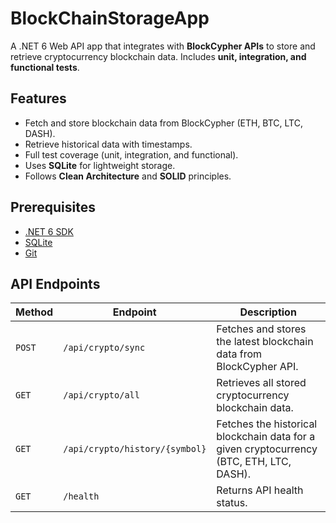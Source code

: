 # BlockChainStorageApp

A .NET 6 Web API app that integrates with **BlockCypher APIs** to store and retrieve cryptocurrency blockchain data. Includes **unit, integration, and functional tests**.

## Features
- Fetch and store blockchain data from BlockCypher (ETH, BTC, LTC, DASH).
- Retrieve historical data with timestamps.
- Full test coverage (unit, integration, and functional).
- Uses **SQLite** for lightweight storage.
- Follows **Clean Architecture** and **SOLID** principles.

## Prerequisites
- [.NET 6 SDK](https://dotnet.microsoft.com/download/dotnet/6.0)
- [SQLite](https://www.sqlite.org/download.html)
- [Git](https://git-scm.com/)

## API Endpoints

| **Method** | **Endpoint** | **Description** |
|-----------|-------------|----------------|
| `POST` | `/api/crypto/sync` | Fetches and stores the latest blockchain data from BlockCypher API. |
| `GET` | `/api/crypto/all` | Retrieves all stored cryptocurrency blockchain data. |
| `GET` | `/api/crypto/history/{symbol}` | Fetches the historical blockchain data for a given cryptocurrency (BTC, ETH, LTC, DASH). |
| `GET` | `/health` | Returns API health status. |
